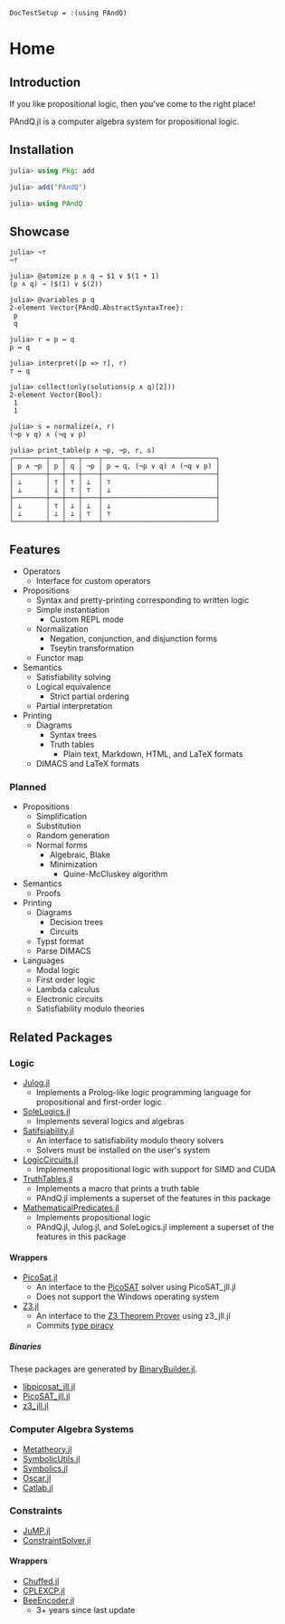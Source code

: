 
```@meta
DocTestSetup = :(using PAndQ)
```

# Home

## Introduction

If you like propositional logic, then you've come to the right place!

PAndQ.jl is a computer algebra system for propositional logic.

## Installation

```julia
julia> using Pkg: add

julia> add("PAndQ")

julia> using PAndQ
```

## Showcase

```jldoctest
julia> ¬⊤
¬⊤

julia> @atomize p ∧ q → $1 ∨ $(1 + 1)
(p ∧ q) → ($(1) ∨ $(2))

julia> @variables p q
2-element Vector{PAndQ.AbstractSyntaxTree}:
 p
 q

julia> r = p ↔ q
p ↔ q

julia> interpret([p => ⊤], r)
⊤ ↔ q

julia> collect(only(solutions(p ∧ q)[2]))
2-element Vector{Bool}:
 1
 1

julia> s = normalize(∧, r)
(¬p ∨ q) ∧ (¬q ∨ p)

julia> print_table(p ∧ ¬p, ¬p, r, s)
┌────────┬───┬───┬────┬────────────────────────────┐
│ p ∧ ¬p │ p │ q │ ¬p │ p ↔ q, (¬p ∨ q) ∧ (¬q ∨ p) │
├────────┼───┼───┼────┼────────────────────────────┤
│ ⊥      │ ⊤ │ ⊤ │ ⊥  │ ⊤                          │
│ ⊥      │ ⊥ │ ⊤ │ ⊤  │ ⊥                          │
├────────┼───┼───┼────┼────────────────────────────┤
│ ⊥      │ ⊤ │ ⊥ │ ⊥  │ ⊥                          │
│ ⊥      │ ⊥ │ ⊥ │ ⊤  │ ⊤                          │
└────────┴───┴───┴────┴────────────────────────────┘
```

## Features

- Operators
    - Interface for custom operators
- Propositions
    - Syntax and pretty-printing corresponding to written logic
    - Simple instantiation
        - Custom REPL mode
    - Normalization
        - Negation, conjunction, and disjunction forms
        - Tseytin transformation
    - Functor map
- Semantics
    - Satisfiability solving
    - Logical equivalence
        - Strict partial ordering
    - Partial interpretation
- Printing
    - Diagrams
        - Syntax trees
        - Truth tables
            - Plain text, Markdown, HTML, and LaTeX formats
    - DIMACS and LaTeX formats

### Planned

- Propositions
    - Simplification
    - Substitution
    - Random generation
    - Normal forms
        - Algebraic, Blake
        - Minimization
            - Quine-McCluskey algorithm
- Semantics
    - Proofs
- Printing
    - Diagrams
        - Decision trees
        - Circuits
    - Typst format
    - Parse DIMACS
- Languages
    - Modal logic
    - First order logic
    - Lambda calculus
    - Electronic circuits
    - Satisfiability modulo theories

## Related Packages

### Logic

- [Julog.jl](https://github.com/ztangent/Julog.jl)
    - Implements a Prolog-like logic programming language for propositional and first-order logic
- [SoleLogics.jl](https://github.com/aclai-lab/SoleLogics.jl)
    - Implements several logics and algebras
- [Satifsiability.jl](https://github.com/elsoroka/Satisfiability.jl)
    - An interface to satisfiability modulo theory solvers
    - Solvers must be installed on the user's system
- [LogicCircuits.jl](https://github.com/Juice-jl/LogicCircuits.jl)
    - Implements propositional logic with support for SIMD and CUDA
- [TruthTables.jl](https://github.com/eliascarv/TruthTables.jl)
    - Implements a macro that prints a truth table
    - PAndQ.jl implements a superset of the features in this package
- [MathematicalPredicates.jl](https://github.com/JuliaReach/MathematicalPredicates.jl)
    - Implements propositional logic
    - PAndQ.jl, Julog.jl, and SoleLogics.jl implement a superset of the features in this package

#### Wrappers

- [PicoSat.jl](https://github.com/sisl/PicoSAT.jl)
    - An interface to the [PicoSAT](https://fmv.jku.at/picosat/) solver using PicoSAT_jll.jl
    - Does not support the Windows operating system
- [Z3.jl](https://github.com/ahumenberger/Z3.jl)
    - An interface to the [Z3 Theorem Prover](https://github.com/Z3Prover/z3) using z3_jll.jl
    - Commits [type piracy](https://docs.julialang.org/en/v1/manual/style-guide/#Avoid-type-piracy)

##### Binaries

These packages are generated by [BinaryBuilder.jl](https://github.com/JuliaPackaging/BinaryBuilder.jl).

- [libpicosat_jll.jl](https://github.com/JuliaBinaryWrappers/libpicosat_jll.jl)
- [PicoSAT_jll.jl](https://github.com/JuliaBinaryWrappers/PicoSAT_jll.jl)
- [z3_jll.jl](https://github.com/JuliaBinaryWrappers/z3_jll.jl)

### Computer Algebra Systems

- [Metatheory.jl](https://github.com/JuliaSymbolics/Metatheory.jl)
- [SymbolicUtils.jl](https://github.com/JuliaSymbolics/SymbolicUtils.jl)
- [Symbolics.jl](https://github.com/JuliaSymbolics/Symbolics.jl)
- [Oscar.jl](https://github.com/oscar-system/Oscar.jl)
- [Catlab.jl](https://github.com/AlgebraicJulia/Catlab.jl)

### Constraints

- [JuMP.jl](https://github.com/jump-dev/JuMP.jl)
- [ConstraintSolver.jl](https://github.com/Wikunia/ConstraintSolver.jl)

#### Wrappers

- [Chuffed.jl](https://github.com/JuliaConstraints/Chuffed.jl)
- [CPLEXCP.jl](https://github.com/JuliaConstraints/CPLEXCP.jl)
- [BeeEncoder.jl](https://github.com/newptcai/BeeEncoder.jl)
    - 3+ years since last update
